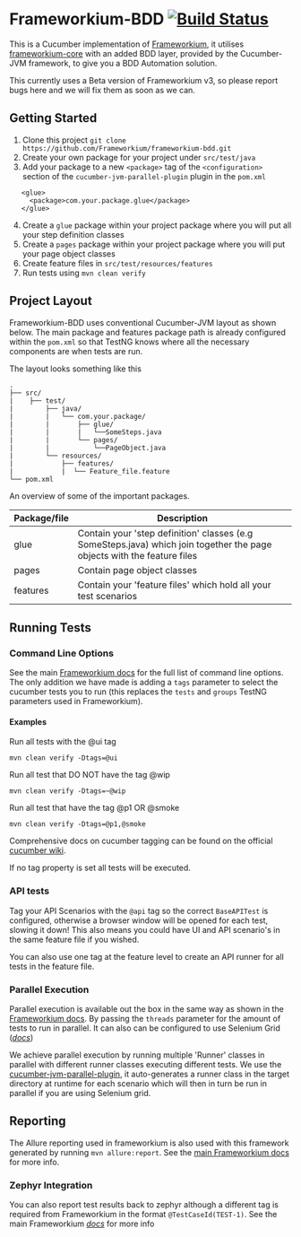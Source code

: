 # Frameworkium-BDD [![Build Status][status-svg]][status]

This is a Cucumber implementation of [Frameworkium][frameworkium],
it utilises [frameworkium-core][core] with an added BDD layer,
provided by the Cucumber-JVM framework, to give you a BDD Automation solution.

This currently uses a Beta version of Frameworkium v3, so please report bugs here
and we will fix them as soon as we can.

## Getting Started

1. Clone this project `git clone https://github.com/Frameworkium/frameworkium-bdd.git`
2. Create your own package for your project under `src/test/java`
3. Add your package to a new `<package>` tag of the `<configuration>` 
section of the `cucumber-jvm-parallel-plugin` plugin in the `pom.xml`
```
   <glue>
     <package>com.your.package.glue</package>
   </glue>
```
4. Create a `glue` package within your project package where you will put all your step definition classes 
5. Create a `pages` package within your project package where you will put your page object classes
6. Create feature files in `src/test/resources/features`
7. Run tests using `mvn clean verify`

## Project Layout

Frameworkium-BDD uses conventional Cucumber-JVM layout as shown below. The main 
package and features package path is already configured within the `pom.xml` so 
that TestNG knows where all the necessary components are when tests are run.

The layout looks something like this

```
.
├── src/
|    ├── test/
|        ├── java/
|        |   └── com.your.package/
|        |       ├── glue/
|        |       |   └──SomeSteps.java  
|        |       └── pages/
|        |           └──PageObject.java
|        └── resources/
|            ├── features/
|            |	└── Feature_file.feature
└── pom.xml
```

An overview of some of the important packages.

| Package/file  | Description |
| ------------- | ------------- |
| glue  | Contain your 'step definition' classes (e.g SomeSteps.java) which join together the page objects with the feature files |
| pages  | Contain page object classes |
| features  | Contain your 'feature files' which hold all your test scenarios |

## Running Tests

### Command Line Options 

See the main [Frameworkium docs](https://frameworkium.github.io/#_pages/Command-Line-Options.md)
for the full list of command line options.
The only addition we have made is adding a `tags` parameter to select the
cucumber tests you to run (this replaces the `tests` and `groups` TestNG parameters used in Frameworkium).

#### Examples

Run all tests with the @ui tag
```
mvn clean verify -Dtags=@ui
```

Run all test that DO NOT have the tag @wip
```
mvn clean verify -Dtags=~@wip
```

Run all test that have the tag @p1 OR @smoke
```
mvn clean verify -Dtags=@p1,@smoke
```

Comprehensive docs on cucumber tagging can be found on the official
[cucumber wiki](https://github.com/cucumber/cucumber/wiki/Tags).

If no tag property is set all tests will be executed.

### API tests

Tag your API Scenarios with the `@api` tag so the correct `BaseAPITest` is
configured, otherwise a browser window will be opened for each test, slowing it down!
This also means you could have UI and API scenario's in the same feature file if you wished.

You can also use one tag at the feature level to create an API runner for all tests in the feature file.

### Parallel Execution 

Parallel execution is available out the box in the same way as shown in the
[Frameworkium docs](https://frameworkium.github.io/#_pages/Command-Line-Options.md).
By passing the `threads` parameter for the amount of tests to run in parallel.
It can also can be configured to use Selenium Grid (*[docs](https://frameworkium.github.io/#_pages/Selenium-Grid.md)*)

We achieve parallel execution by running multiple 'Runner' classes in parallel
with different runner classes executing different tests.
We use the [cucumber-jvm-parallel-plugin](https://github.com/temyers/cucumber-jvm-parallel-plugin), 
it auto-generates a runner class in the target directory at runtime for each
scenario which will then in turn be run in parallel if you are using Selenium grid. 

## Reporting

The Allure reporting used in frameworkium is also used with this framework
generated by running `mvn allure:report`.
See the [main Frameworkium docs](https://frameworkium.github.io/#_pages/Allure-Reporting.md) for more info. 

### Zephyr Integration 

You can also report test results back to zephyr although a different tag is
required from Frameworkium in the format `@TestCaseId(TEST-1)`.
See the main Frameworkium *[docs](https://frameworkium.github.io/#_pages/ZephyrJiraLogging.md)* for more info 


[status-svg]: https://travis-ci.org/Frameworkium/frameworkium-bdd.svg?branch=master
[status]: https://travis-ci.org/Frameworkium/frameworkium-bdd
[frameworkium]: https://github.com/Frameworkium/frameworkium
[core]: https://github.com/Frameworkium/frameworkium-core
